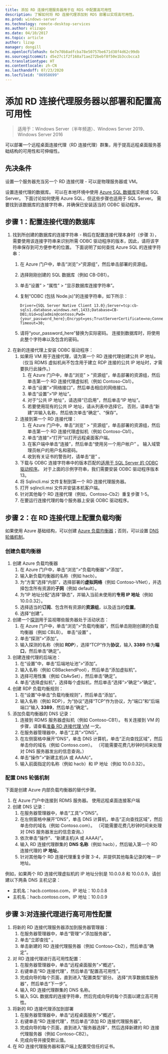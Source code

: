 ```yaml
---
title: 添加 RD 连接代理服务器用于在 RDS 中配置高可用性
description: 了解如何将 RD 连接代理添加到 RDS 部署以实现高可用性。
ms.prod: windows-server
ms.technology: remote-desktop-services
ms.author: elizapo
ms.date: 04/10/2017
ms.topic: article
author: lizap
manager: dongill
ms.openlocfilehash: 6e7e70b8adfcba78e50757be671d38f4d62c99db
ms.sourcegitcommit: d5e27c1f2f168a71ae272bebf8f50e1b3ccbcca3
ms.translationtype: HT
ms.contentlocale: zh-CN
ms.lasthandoff: 07/23/2020
ms.locfileid: "86958699"
---
```

# <a name="add-the-rd-connection-broker-server-to-the-deployment-and-configure-high-availability"></a>添加 RD 连接代理服务器以部署和配置高可用性

>适用于：Windows Server（半年频道）、Windows Server 2019、Windows Server 2016

可以部署一个远程桌面连接代理（RD 连接代理）群集，用于提高远程桌面服务基础结构的可用性和可伸缩性。 

## <a name="pre-requisites"></a>先决条件

设置一个服务器充当另一个 RD 连接代理 - 可以是物理服务器或 VM。

设置连接代理的数据库。 可以在本地环境中使用 [Azure SQL 数据库](/azure/azure-sql/database/single-database-create-quickstart#create-a-new-aure-sql-database)实例或 SQL Server。 下面讨论如何使用 Azure SQL，但这些步骤也适用于 SQL Server。 需要找到该数据库的连接字符串，并确保已安装适当的 ODBC 驱动程序。

## <a name="step-1-configure-the-database-for-the-connection-broker"></a>步骤 1：配置连接代理的数据库

1. 找到所创建的数据库的连接字符串 - 稍后在配置连接代理本身时（步骤 3），需要使用该连接字符串来识别所需 ODBC 驱动程序的版本，因此，请将该字符串保存到可方便参考的位置。 下面说明了如何查找 Azure SQL 的连接字符串：  
    1. 在 Azure 门户中，单击“浏览”>“资源组”，然后单击部署的资源组。    
    2. 选择刚刚创建的 SQL 数据库（例如 CB-DB1）。   
    3. 单击“设置” > “属性” > “显示数据库连接字符串”。      
    4. 复制“ODBC (包括 Node.js)”的连接字符串，如下所示：    
      
        ```
        Driver={SQL Server Native Client 13.0};Server=tcp:cb-sqls1.database.windows.net,1433;Database=CB-DB1;Uid=sqladmin@contoso;Pwd={your_password_here};Encrypt=yes;TrustServerCertificate=no;Connection Timeout=30;
        ```
  
    5. 请将“your_password_here”替换为实际密码。 连接到数据库时，将使用此整个字符串以及包含的密码。 
2. 在新的连接代理上安装 ODBC 驱动程序： 
   1. 如果将 VM 用于连接代理，请为第一个 RD 连接代理创建公共 IP 地址。 （仅当 RDMS 虚拟机尚不包含用于建立 RDP 连接的公共 IP 地址时，才需要执行此操作。）
       1. 在 Azure 门户中，单击“浏览” > “资源组”，单击部署的资源组，然后单击第一个 RD 连接代理虚拟机（例如 Contoso-Cb1）。  
       2. 单击“设置”>“网络接口”，然后单击相应的网络接口。 
       3. 单击“设置”>“IP 地址”。 
       4. 对于“公共 IP 地址”，请选择“已启用”，然后单击“IP 地址”。   
       5. 若要使用现有的公共 IP 地址，请从列表中选择它。 否则，请单击“新建”并输入名称，然后依次单击“确定”、“保存”。   
   2. 连接到第一个 RD 连接代理：
       1. 在 Azure 门户中，单击“浏览” > “资源组”，单击部署的资源组，然后单击第一个 RD 连接代理虚拟机（例如 Contoso-Cb1）。  
       2. 单击“连接”>“打开”以打开远程桌面客户端。 
       3. 在客户端中单击“连接”，然后单击“使用另一个用户帐户”   。 输入域管理员帐户的用户名和密码。
       4. 收到有关证书的警告时，请单击“是”  。
   3. 下载与 ODBC 连接字符串中的版本匹配的[适用于 SQL Server 的 ODBC 驱动程序](https://www.microsoft.com/download/confirmation.aspx?id=50420)。 对于上面的示例字符串，我们需要安装 ODBC 驱动程序版本 13。
   4. 将 Sqlincli.msi 文件复制到第一个 RD 连接代理服务器。   
   5. 打开 sqlincli.msi 文件并安装本机客户端。  
   6. 针对其他每个 RD 连接代理（例如，Contoso-Cb2）重复步骤 1-5。
   7. 在要运行连接代理的每个服务器上安装 ODBC 驱动程序。

## <a name="step-2-configure-load-balancing-on-the-rd-connection-brokers"></a>步骤 2：在 RD 连接代理上配置负载均衡 

如果使用 Azure 基础结构，可以创建 [Azure 负载均衡器](#create-a-load-balancer)；否则，可以设置 [DNS 轮循机制](#configure-dns-round-robin)。

### <a name="create-a-load-balancer"></a>创建负载均衡器  
1. 创建 Azure 负载均衡器   
      1. 在 Azure 门户中，单击“浏览”>“负载均衡器”>“添加”。    
      2. 输入新负载均衡器的名称（例如 hacb）。   
      3. 为“方案”选择“内部”，选择部署的**虚拟网络**（例如 Contoso-VNet），并选择包含所有资源的**子网**（例如 default）。     
      4. 为“IP 地址分配”选择“静态”，并输入当前未使用的**专用 IP 地址**（例如 10.0.0.32）。     
      5. 选择适当的**订阅**、包含所有资源的**资源组**，以及适当的**位置**。   
      6. 选择“创建”。    
2. 创建一个[探测](/azure/load-balancer/load-balancer-custom-probe-overview)用于监视哪些服务器处于活动状态：   
      1. 在 Azure 门户中，单击“浏览”>“负载均衡器”，然后单击刚刚创建的负载均衡器（例如 CBLB）。  单击“设置”  。   
      2. 单击“探测”>“添加”。    
      3. 输入探测的名称（例如 **RDP**），选择“TCP”作为**协议**，输入 **3389** 作为**端口**，然后单击“确定”。     
3. 创建连接代理的后端池：   
      1. 在“设置”中，单击“后端地址池”>“添加”。     
      2. 输入名称（例如 CBBackendPool），然后单击“添加虚拟机”。   
      3. 选择可用性集（例如 CbAvSet），然后单击“确定”。    
      3. 单击“选择虚拟机”，选择每个虚拟机，然后单击“选择”>“确定”>“确定”。     
4. 创建 RDP 负载均衡规则：   
      1. 在“设置”中单击“负载均衡规则”，然后单击“添加”。      
      2. 输入名称（例如 RDP），为“协议”选择“TCP”作为协议，为“端口”和“后端端口”输入 **3389**，然后单击“确定”。        
5. 添加负载均衡器的 DNS 记录：   
      1. 连接到 RDMS 服务器虚拟机（例如 Contoso-CB1）。 有关连接到 VM 的步骤，请查看[准备 RD 连接代理 VM](./rds-prepare-vms.md) 一文。   
      2. 在服务器管理器中，单击“工具”>“DNS”。    
      3. 在左侧窗格中展开“DNS”，单击 DNS 计算机，单击“正向查找区域”，然后单击你的域名（例如 Contoso.com）。   （可能需要花费几秒钟时间来处理对 DNS 服务器发出的信息查询。）  
      4. 单击“操作”>“新建主机(A 或 AAAA)”。    
      9. 输入前面指定的名称（例如 hacb）和 IP 地址（例如 10.0.0.32）。   

### <a name="configure-dns-round-robin"></a>配置 DNS 轮循机制  
  
下面是创建 Azure 内部负载均衡器的替代步骤。   
  
1. 在 Azure 门户中连接到 RDMS 服务器。 使用远程桌面连接客户端   
2. 创建 DNS 记录：   
      1. 在服务器管理器中，单击“工具”>“DNS”。    
      2. 在左侧窗格中展开“DNS”，单击 DNS 计算机，单击“正向查找区域”，然后单击你的域名（例如 Contoso.com）。   （可能需要花费几秒钟时间来处理对 DNS 服务器发出的信息查询。）  
      3. 依次单击“操作”、“新建主机(A 或 AAAA)”。     
      4. 输入 RD 连接代理群集的 **DNS 名称**（例如 hacb），然后输入第一个 RD 连接代理的 **IP 地址**。   
      5. 针对其他每个 RD 连接代理重复步骤 3-4，并提供其他每条记录的唯一 IP 地址。


例如，如果两个 RD 连接代理虚拟机的 IP 地址分别是 10.0.0.8 和 10.0.0.9，请创建以下两条 DNS 主机记录：
 - 主机名：hacb.contoso.com，IP 地址：10.0.0.8
 - 主机名：hacb.contoso.com，IP 地址：10.0.0.9

## <a name="step-3-configure-the-connection-brokers-for-high-availability"></a>步骤 3:对连接代理进行高可用性配置

1. 将新的 RD 连接代理服务器添加到服务器管理器：
   1. 在服务器管理器中，单击“管理”>“添加服务器”。 
   2. 单击“立即查找”  。
   3. 单击新建的 RD 连接代理服务器（例如 Contoso-Cb2），然后单击“确定”。 
2. 对 RD 连接代理进行高可用性配置：
   1. 在服务器管理器中，单击“远程桌面服务”>“概述”。 
   2. 右键单击“RD 连接代理”，然后单击“配置高可用性”。  
   3. 完成向导的每个页面，直到进入“配置类型”部分。 选择“共享数据库服务器”，然后单击“下一步”。  
   4. 输入 RD 连接代理群集的 DNS 名称。
   5. 输入 SQL 数据库的连接字符串，然后完成向导的每个页面以建立高可用性。
3. 将新的 RD 连接代理添加到部署
   1. 在服务器管理器中，单击“远程桌面服务”>“概述”。 
   2. 右键单击“RD 连接代理”，然后单击“添加 RD 连接代理服务器”。 
   3. 完成向导的每个页面，直到进入“服务器选择”，然后选择新建的 RD 连接代理服务器（例如 Contoso-CB2）。
   4. 完成向导并接受默认值。
4. 在 RD 连接代理服务器和客户端上配置受信任的证书。
